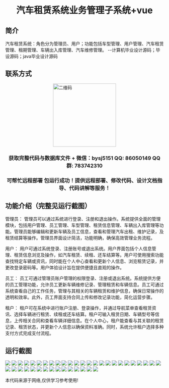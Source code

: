 <p><h1 align="center">汽车租赁系统业务管理子系统+vue</h1></p>

## 简介
汽车租赁系统：角色分为管理员、用户；功能包括车型管理、用户管理、汽车租赁管理、租期管理、车辆出入库管理、汽车维修管理。    --计算机毕业设计源码；毕设源码；java毕业设计源码


## 联系方式
<img src="https://bs-1329754181.cos.ap-shanghai.myqcloud.com/wx.jpg" alt="二维码" style="display: block; margin: 0 auto;" width="200px">
<p><h3 align="center">获取完整代码与数据库文件 + 微信：bysj5151 QQ: 86050149 QQ群: 783742310</h3></p>
<p><h3 align="center">可帮忙远程部署 包运行成功！提供远程部署、修改代码、设计文档指导、代码讲解等服务！</h3></p>

## 功能介绍（完整见运行截图）
管理员： 管理员可以通过系统进行登录、注册和退出操作。系统提供全面的管理模块，包括用户管理、员工管理、车型管理、租赁信息管理、车辆出入库管理等功能。管理员能够编辑和更新车辆及员工信息，查看和管理汽车出租、维护记录，及租赁结算等操作。管理员界面设计简洁，功能明确，确保高效管理业务流程。

用户： 用户可通过系统登录、注册账号或退出系统。用户界面包括个人信息管理、租赁信息浏览及操作，如汽车租赁、续租、还车结算等。用户可使用搜索功能查找特定车辆或资讯，同时能在个人中心查看和更新个人信息、浏览租赁记录，并更改登录密码等。用户体验设计旨在提供便捷且直观的操作。

员工： 员工可通过管理员账户管理的权限登录、注册或退出系统。系统提供方便的员工管理功能，允许员工更新车辆维修记录、管理租赁和车辆信息。员工可通过系统查看自己的工作任务，管理与其相关的车辆租赁和维护信息，确保日常操作的透明和效率。此外，员工界面支持合同上传和修改记录功能，简化运营步骤。

租户： 租户可在系统中进行账户注册、登录操作，并通过导航菜单查看租赁资讯、选择车辆进行租赁、续租或还车结算。租户可输入租赁日期、车辆型号等信息，上传相关合同和查看车辆详细信息。在个人中心，租户能查看与其关联的租赁记录、租赁状态，并更新个人信息以确保资料准确。同时，系统允许租户选择多种支付方式完成支付流程。


## 运行截图
![](https://bs-1329754181.cos.ap-shanghai.myqcloud.com/ssm/CarRentalSystemBusinessManagementSubSystem/img/001.jpg)
![](https://bs-1329754181.cos.ap-shanghai.myqcloud.com/ssm/CarRentalSystemBusinessManagementSubSystem/img/002.jpg)
![](https://bs-1329754181.cos.ap-shanghai.myqcloud.com/ssm/CarRentalSystemBusinessManagementSubSystem/img/003.jpg)
![](https://bs-1329754181.cos.ap-shanghai.myqcloud.com/ssm/CarRentalSystemBusinessManagementSubSystem/img/004.jpg)
![](https://bs-1329754181.cos.ap-shanghai.myqcloud.com/ssm/CarRentalSystemBusinessManagementSubSystem/img/005.jpg)
![](https://bs-1329754181.cos.ap-shanghai.myqcloud.com/ssm/CarRentalSystemBusinessManagementSubSystem/img/006.jpg)
![](https://bs-1329754181.cos.ap-shanghai.myqcloud.com/ssm/CarRentalSystemBusinessManagementSubSystem/img/007.jpg)
![](https://bs-1329754181.cos.ap-shanghai.myqcloud.com/ssm/CarRentalSystemBusinessManagementSubSystem/img/008.jpg)
![](https://bs-1329754181.cos.ap-shanghai.myqcloud.com/ssm/CarRentalSystemBusinessManagementSubSystem/img/009.jpg)
![](https://bs-1329754181.cos.ap-shanghai.myqcloud.com/ssm/CarRentalSystemBusinessManagementSubSystem/img/010.jpg)
![](https://bs-1329754181.cos.ap-shanghai.myqcloud.com/ssm/CarRentalSystemBusinessManagementSubSystem/img/011.jpg)
![](https://bs-1329754181.cos.ap-shanghai.myqcloud.com/ssm/CarRentalSystemBusinessManagementSubSystem/img/012.jpg)
![](https://bs-1329754181.cos.ap-shanghai.myqcloud.com/ssm/CarRentalSystemBusinessManagementSubSystem/img/013.jpg)
![](https://bs-1329754181.cos.ap-shanghai.myqcloud.com/ssm/CarRentalSystemBusinessManagementSubSystem/img/014.jpg)
![](https://bs-1329754181.cos.ap-shanghai.myqcloud.com/ssm/CarRentalSystemBusinessManagementSubSystem/img/015.jpg)
![](https://bs-1329754181.cos.ap-shanghai.myqcloud.com/ssm/CarRentalSystemBusinessManagementSubSystem/img/016.jpg)
![](https://bs-1329754181.cos.ap-shanghai.myqcloud.com/ssm/CarRentalSystemBusinessManagementSubSystem/img/017.jpg)
![](https://bs-1329754181.cos.ap-shanghai.myqcloud.com/ssm/CarRentalSystemBusinessManagementSubSystem/img/018.jpg)
![](https://bs-1329754181.cos.ap-shanghai.myqcloud.com/ssm/CarRentalSystemBusinessManagementSubSystem/img/019.jpg)
![](https://bs-1329754181.cos.ap-shanghai.myqcloud.com/ssm/CarRentalSystemBusinessManagementSubSystem/img/020.jpg)
![](https://bs-1329754181.cos.ap-shanghai.myqcloud.com/ssm/CarRentalSystemBusinessManagementSubSystem/img/021.jpg)
![](https://bs-1329754181.cos.ap-shanghai.myqcloud.com/ssm/CarRentalSystemBusinessManagementSubSystem/img/022.jpg)
![](https://bs-1329754181.cos.ap-shanghai.myqcloud.com/ssm/CarRentalSystemBusinessManagementSubSystem/img/023.jpg)
![](https://bs-1329754181.cos.ap-shanghai.myqcloud.com/ssm/CarRentalSystemBusinessManagementSubSystem/img/024.jpg)
![](https://bs-1329754181.cos.ap-shanghai.myqcloud.com/ssm/CarRentalSystemBusinessManagementSubSystem/img/025.jpg)
![](https://bs-1329754181.cos.ap-shanghai.myqcloud.com/ssm/CarRentalSystemBusinessManagementSubSystem/img/026.jpg)
![](https://bs-1329754181.cos.ap-shanghai.myqcloud.com/ssm/CarRentalSystemBusinessManagementSubSystem/img/027.jpg)
![](https://bs-1329754181.cos.ap-shanghai.myqcloud.com/ssm/CarRentalSystemBusinessManagementSubSystem/img/028.jpg)
![](https://bs-1329754181.cos.ap-shanghai.myqcloud.com/ssm/CarRentalSystemBusinessManagementSubSystem/img/029.jpg)
![](https://bs-1329754181.cos.ap-shanghai.myqcloud.com/ssm/CarRentalSystemBusinessManagementSubSystem/img/030.jpg)
![](https://bs-1329754181.cos.ap-shanghai.myqcloud.com/ssm/CarRentalSystemBusinessManagementSubSystem/img/031.jpg)
![](https://bs-1329754181.cos.ap-shanghai.myqcloud.com/ssm/CarRentalSystemBusinessManagementSubSystem/img/032.jpg)
![](https://bs-1329754181.cos.ap-shanghai.myqcloud.com/ssm/CarRentalSystemBusinessManagementSubSystem/img/033.jpg)
![](https://bs-1329754181.cos.ap-shanghai.myqcloud.com/ssm/CarRentalSystemBusinessManagementSubSystem/img/034.jpg)
![](https://bs-1329754181.cos.ap-shanghai.myqcloud.com/ssm/CarRentalSystemBusinessManagementSubSystem/img/035.jpg)
![](https://bs-1329754181.cos.ap-shanghai.myqcloud.com/ssm/CarRentalSystemBusinessManagementSubSystem/img/036.jpg)
![](https://bs-1329754181.cos.ap-shanghai.myqcloud.com/ssm/CarRentalSystemBusinessManagementSubSystem/img/037.jpg)
![](https://bs-1329754181.cos.ap-shanghai.myqcloud.com/ssm/CarRentalSystemBusinessManagementSubSystem/img/038.jpg)
![](https://bs-1329754181.cos.ap-shanghai.myqcloud.com/ssm/CarRentalSystemBusinessManagementSubSystem/img/039.jpg)
![](https://bs-1329754181.cos.ap-shanghai.myqcloud.com/ssm/CarRentalSystemBusinessManagementSubSystem/img/040.jpg)

<p>本代码来源于网络,仅供学习参考使用!</p>
